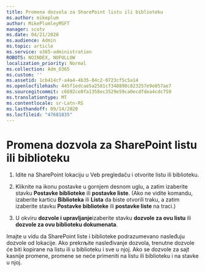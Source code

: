 ```yaml
---
title: Promena dozvola za SharePoint listu ili biblioteku
ms.author: mikeplum
author: MikePlumleyMSFT
manager: scotv
ms.date: 04/21/2020
ms.audience: Admin
ms.topic: article
ms.service: o365-administration
ROBOTS: NOINDEX, NOFOLLOW
localization_priority: Normal
ms.collection: Adm_O365
ms.custom: ''
ms.assetid: 1cb414cf-a4a4-4b35-84c2-0723cf5c5a14
ms.openlocfilehash: 445f1edcae5a2581cf340898c823257e9e857ae7
ms.sourcegitcommit: c6692ce0fa1358ec3529e59ca0ecdfdea4cdc759
ms.translationtype: MT
ms.contentlocale: sr-Latn-RS
ms.lasthandoff: 09/14/2020
ms.locfileid: "47681835"
---
```

# <a name="change-permissions-for-a-sharepoint-list-or-library"></a>Promena dozvola za SharePoint listu ili biblioteku

1. Idite na SharePoint lokaciju u Veb pregledaču i otvorite listu ili biblioteku.
    
2. Kliknite na ikonu postavke u gornjem desnom uglu, a zatim izaberite stavku **Postavke biblioteke** ili **postavke liste**. (Ako ne vidite komandu, izaberite karticu **Biblioteka** ili **Lista** da biste otvorili traku, a zatim izaberite stavku **Postavke biblioteke** ili **postavke liste** na traci.) 
    
3. U okviru **dozvole i upravljanje**izaberite stavku **dozvole za ovu listu** ili **dozvole za ovu biblioteku dokumenata**.
    
Imajte u vidu da SharePoint liste i biblioteke podrazumevano nasleđuju dozvole od lokacije. Ako prekrљite nasleđivanje dozvola, trenutne dozvole će biti kopirane na listu ili u biblioteku i sve u njoj. Ako se dozvole za sajt kasnije promene, promene se neće primeniti na listu ili biblioteku i na stavke u njoj.
  


